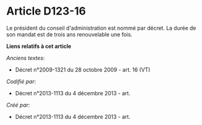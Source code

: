 # Article D123-16

Le président du conseil d'administration est nommé par décret. La durée de son mandat est de trois ans renouvelable une fois.

**Liens relatifs à cet article**

_Anciens textes_:

  - Décret n°2009-1321 du 28 octobre 2009 - art. 16 (VT)

_Codifié par_:

  - Décret n°2013-1113 du 4 décembre 2013 - art.

_Créé par_:

  - Décret n°2013-1113 du 4 décembre 2013 - art.

